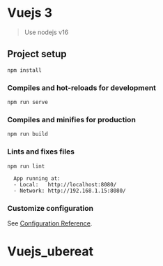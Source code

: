 # Vuejs 3
> Use nodejs v16


## Project setup
```
npm install
```

### Compiles and hot-reloads for development
```
npm run serve
```

### Compiles and minifies for production
```
npm run build
```

### Lints and fixes files
```
npm run lint
```

```
  App running at:
  - Local:   http://localhost:8080/ 
  - Network: http://192.168.1.15:8080/
```

### Customize configuration
See [Configuration Reference](https://cli.vuejs.org/config/).
# Vuejs_ubereat
